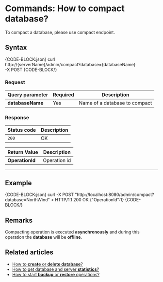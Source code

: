 # Commands: How to compact database?

To compact a database, please use compact endpoint.

## Syntax

{CODE-BLOCK:json}
curl \
	http://{serverName}/admin/compact?database={databaseName} \
	-X POST
{CODE-BLOCK/}

### Request

| Query parameter | Required | Description |
| ------------- | -- | ---- |
| **databaseName** | Yes | Name of a database to compact |

### Response

| Status code | Description |
| ----------- | - |
| `200` | OK |

| Return Value | Description |
| ------------- | ------------- |
| **OperationId** | Operation id |

<hr />

## Example

{CODE-BLOCK:json}
curl -X POST "http://localhost:8080/admin/compact?database=NorthWind"
< HTTP/1.1 200 OK
{"OperationId":1}
{CODE-BLOCK/}

## Remarks

Compacting operation is executed **asynchronously** and during this operation the **database** will be **offline**.

## Related articles

- [How to **create** or **delete database**?](../../../client-api/commands/how-to/create-delete-database)     
- [How to get database and server **statistics**?](../../../client-api/commands/how-to/get-database-and-server-statistics)   
- [How to start **backup** or **restore** operations?](../../../client-api/commands/how-to/start-backup-restore-operations)   

